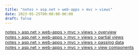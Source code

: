 ```yaml
---
title: "notes > asp.net > web-apps > mvc > views"
date: 2023-05-25T00:00:00-06:00
draft: false
---
```


[notes > asp.net > web-apps > mvc > views > overview](overview.md)  
[notes > asp.net > web-apps > mvc > views > partial views](partial-views.md)  
[notes > asp.net > web-apps > mvc > views > passing data](passing-data.md)  
[notes > asp.net > web-apps > mvc > views > view components](view-components.md)  
